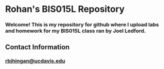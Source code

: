 # Rohan's BIS015L Repository

### Welcome! This is my repository for github where I upload labs and homework for my BIS015L class ran by Joel Ledford.

## Contact Information
### rbjhingan@ucdavis.edu
